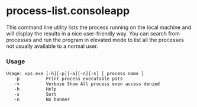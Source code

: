 # process-list.consoleapp

This command line utility lists the process running on the local machine and will display the results in a nice user-friendly way. You can search from processes and run the program in elevated mode to list all the processes not usually available to a normal user.

### Usage

	Usage: xps.exe [-h][-p][-a][-n][-s] [ process name ]
	   -p          Print process executable pats
	   -v          Verbose Show All process even access denied
	   -h          Help
	   -s          Sort
	   -n          No banner

